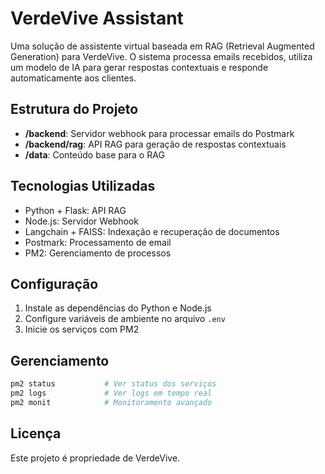 # VerdeVive Assistant

Uma solução de assistente virtual baseada em RAG (Retrieval Augmented Generation) para VerdeVive. O sistema processa emails recebidos, utiliza um modelo de IA para gerar respostas contextuais e responde automaticamente aos clientes.

## Estrutura do Projeto

- **/backend**: Servidor webhook para processar emails do Postmark
- **/backend/rag**: API RAG para geração de respostas contextuais
- **/data**: Conteúdo base para o RAG

## Tecnologias Utilizadas

- Python + Flask: API RAG
- Node.js: Servidor Webhook 
- Langchain + FAISS: Indexação e recuperação de documentos
- Postmark: Processamento de email
- PM2: Gerenciamento de processos

## Configuração

1. Instale as dependências do Python e Node.js
2. Configure variáveis de ambiente no arquivo `.env`
3. Inicie os serviços com PM2

## Gerenciamento

```bash
pm2 status           # Ver status dos serviços
pm2 logs             # Ver logs em tempo real
pm2 monit            # Monitoramento avançado
```

## Licença

Este projeto é propriedade de VerdeVive.
